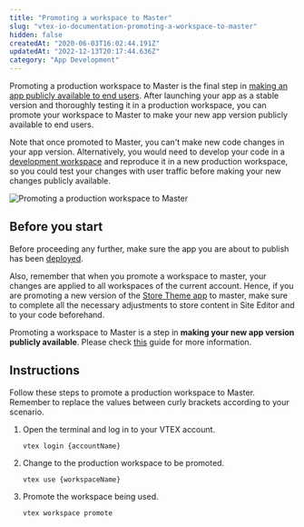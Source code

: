 ```yaml
---
title: "Promoting a workspace to Master"
slug: "vtex-io-documentation-promoting-a-workspace-to-master"
hidden: false
createdAt: "2020-06-03T16:02:44.191Z"
updatedAt: "2022-12-13T20:17:44.636Z"
category: "App Development"
---
```


Promoting a production workspace to Master is the final step in [making an app publicly available to end users](https://developers.vtex.com/docs/guides/vtex-io-documentation-making-your-new-app-version-publicly-available). After launching your app as a stable version and thoroughly testing it in a production workspace, you can promote your workspace to Master to make your new app version publicly available to end users.

Note that once promoted to Master, you can't make new code changes in your app version. Alternatively, you would need to develop your code in a [development workspace](https://developers.vtex.com/docs/guides/vtex-io-documentation-creating-a-development-workspace/) and reproduce it in a new production workspace, so you could test your changes with user traffic before making your new changes publicly available.

![Promoting a production workspace to Master](https://cdn.jsdelivr.net/gh/vtexdocs/dev-portal-content@main/images/vtex-io-documentation-promoting-a-workspace-to-master-0.gif)

## Before you start

Before proceeding any further, make sure the app you are about to publish has been [deployed](https://developers.vtex.com/docs/guides/vtex-io-documentation-deploying-the-app-stable-version).

Also, remember that when you promote a workspace to master, your changes are applied to all workspaces of the current account. Hence, if you are promoting a new version of the [Store Theme app](https://developers.vtex.com/docs/guides/vtex-io-documentation-3-settingyourstoretheme) to master, make sure to complete all the necessary adjustments to store content in Site Editor and to your code beforehand.

Promoting a workspace to Master is a step in **making your new app version publicly available**. Please check [this](https://developers.vtex.com/docs/guides/vtex-io-documentation-making-your-new-app-version-publicly-available) guide for more information.

## Instructions

Follow these steps to promote a production workspace to Master. Remember to replace the values between curly brackets according to your scenario.

1. Open the terminal and log in to your VTEX account.

    ```shell
    vtex login {accountName}
    ```

2. Change to the production workspace to be promoted.

    ```shell
    vtex use {workspaceName}
    ```

3. Promote the workspace being used.

    ```shell
    vtex workspace promote
    ```
